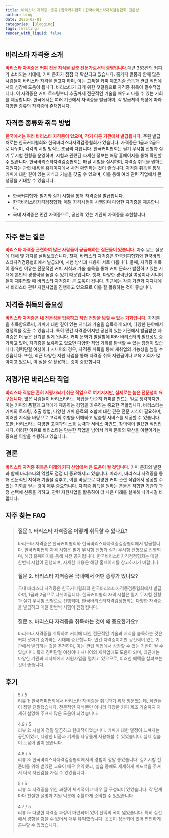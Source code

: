 ```yaml
---
title: 바리스타 자격증ㅣ종류ㅣ한국커피협회ㅣ한국바리스타자격검정협회 전문성
author: bing
date: 2025-02-01
categories: [Blogging]
tags: [writing]
render_with_liquid: false
---
```



<h2 id='바리스타_자격증_소개'>바리스타 자격증 소개</h2>

<p><b><span style="color: #ee2323;">바리스타 자격증은 커피 전문 지식을 갖춘 전문가로서의 증명입니다.</span></b>매년 353잔의 커피가 소비되는 시대에, 커피 문화가 점점 더 확산되고 있습니다. 홈카페 열풍과 함께 많은 사람들이 바리스타 자격을 얻고자 하며, 이는 고품질 커피 제조기술 습득과 관련 직업에서의 성장에 도움이 됩니다. 바리스타가 되기 위한 첫걸음으로 자격증 취득이 필수적입니다. 이 자격증은 커피 로스팅부터 추출까지 전문적인 기술을 배우고 다룰 수 있는 기회를 제공합니다. 한국에서는 여러 기관에서 자격증을 발급하며, 각 발급처의 특성에 따라 다양한 종류의 자격증이 존재합니다.</p>

<h2 id='자격증종류와_취득방법'>자격증 종류와 취득 방법</h2>

<p><b><span style="color: #ee2323;">한국에서는 여러 바리스타 자격증이 있으며, 각기 다른 기관에서 발급됩니다.</span></b> 주된 발급처로는 한국커피협회와 한국바리스타자격검증협회가 있습니다. 자격증은 1급과 2급으로 나뉘며, 각각의 시험 방식도 조금씩 다릅니다. 한국커피협회는 필기 무시험 전형과 실기 무시험 전형을 운영하며, 시험과 관련된 자세한 정보는 해당 홈페이지를 통해 확인할 수 있습니다. 한국바리스타자격검증협회는 매달 시험을 실시하며, 자격증 취득을 원하는 지원자는 관련 내용을 홈페이지에서 사전 확인하는 것이 좋습니다. 자격증 취득을 통해 커피에 대한 깊이 있는 지식과 기술을 갖출 수 있으며, 이를 통해 여러 관련 직업에서 큰 성장을 기대할 수 있습니다.</p>

<hr />

<ul>
    <li>한국커피협회: 필기와 실기 시험을 통해 자격증을 발급합니다.</li>
    <li>한국바리스타자격검정협회: 매달 자격시험이 시행되며 다양한 자격증을 제공합니다.</li>
    <li>국내 자격증은 민간 자격증으로, 공신력 있는 기관의 자격증을 추천합니다.</li>
</ul>

<hr />

<h2 id='자주_묻는_질문'>자주 묻는 질문</h2>

<p><b><span style="color: #ee2323;">바리스타 자격증 관련하여 많은 사람들이 궁금해하는 질문들이 있습니다.</span></b> 자주 묻는 질문에 대해 몇 가지를 살펴보겠습니다. 첫째, 바리스타 자격증은 한국커피협회와 한국바리스타자격검증협회에서 발급되며, 시험 방식과 내용이 서로 다릅니다. 둘째, 자격증 취득이 중요한 이유는 전문적인 커피 지식과 기술 습득을 통해 커피 문화가 발전하고 있는 시대에 본인의 경쟁력을 높일 수 있기 때문입니다. 셋째, 다양한 경력단절 여성이나 시니어들이 재취업할 때 바리스타 자격증이 큰 도움이 됩니다. 최근에는 각종 기관과 지자체에서 바리스타 관련 지원사업을 진행하고 있으므로 이를 잘 활용하는 것이 좋습니다.</p>

<h2 id='자격증_취득의_중요성'>자격증 취득의 중요성</h2>

<p><b><span style="color: #ee2323;">바리스타 자격증은 내 전문성을 입증하고 직업 전망을 넓힐 수 있는 기회입니다.</span></b> 자격증을 취득함으로써, 커피에 대한 깊이 있는 지식과 기술을 습득하게 되며, 다양한 분야에서 경쟁력을 갖출 수 있습니다. 특히 민간 자격증이지만 공신력 있는 기관에서 발급받은 자격증은 더 높은 신뢰를 얻게 됩니다. 커피 문화가 발달함에 따라 바리스타의 필요성도 증가하고 있어, 자격증을 보유하고 있으면 다양한 직업 기회를 탐색할 수 있는 장점이 있습니다. 경력단절 여성이나 시니어의 경우, 자격증 취득을 통해 재취업의 가능성을 높일 수 있습니다. 또한, 최근 다양한 지원 사업을 통해 자격증 취득 지원금이나 교육 기회가 많아지고 있으니, 이 점을 잘 활용하는 것이 중요합니다.</p>

<h2 id='저평가된_바리스타_직업'>저평가된 바리스타 직업</h2>

<p><b><span style="color: #ee2323;">바리스타 직업은 흔히 저평가되기 쉬운 직업으로 여겨지지만, 실제로는 높은 전문성이 요구됩니다.</span></b> 많은 사람들이 바리스타라는 직업을 단순히 커피를 만드는 일로 생각하지만, 이는 커피의 품질과 고객에게 제공하는 경험을 좌우하는 중요한 역할입니다. 바리스타는 커피의 로스팅, 추출 방법, 다양한 커피 음료의 조합에 대한 깊은 전문 지식이 필요하며, 이러한 지식을 바탕으로 고객의 취향을 이해하고 맞춤형 서비스를 제공할 수 있습니다. 또한, 바리스타는 다양한 고객과의 소통 능력과 서비스 마인드, 창의력이 필요한 직업입니다. 이러한 이유로 바리스타는 단순한 직업을 넘어서 커피 문화의 확산을 이끌어가는 중요한 역할을 수행하고 있습니다.</p>

<h2 id='결론'>결론</h2>

<p><b><span style="color: #ee2323;">바리스타 자격증 취득은 미래의 커피 산업에서 큰 도움이 될 것입니다.</span></b> 커피 문화의 발전과 함께 바리스타의 역할도 점점 더 중요해지고 있습니다. 따라서, 바리스타 자격증을 통해 전문적인 지식과 기술을 갖추고, 이를 바탕으로 다양한 커피 관련 직업에서 성공할 수 있는 기회를 얻는 것이 매우 중요합니다. 자격증 취득을 원하는 분들은 적합한 기관과 과정 선택에 신중을 기하고, 관련 지원사업을 활용하여 더 나은 미래를 설계해 나가시길 바랍니다.</p>


<h2 id='자주_찾는_FAQ'>자주 찾는 FAQ</h2>
<div itemscope="" itemtype="https://schema.org/FAQPage">
<blockquote>
<div itemscope="" itemprop="mainEntity" itemtype="https://schema.org/Question">
<h3 itemprop="name">질문 1. 바리스타 자격증은 어떻게 취득할 수 있나요?</h3>
<div itemscope="" itemprop="acceptedAnswer" itemtype="https://schema.org/Answer">
<span itemprop="text">
<p>바리스타 자격증은 한국커피협회와 한국바리스타자격증검증협회에서 발급합니다. 한국커피협회 자격 시험은 필기 무시험 전형과 실기 무시험 전형으로 진행되며, 해당 홈페이지를 통해 사전 공지됩니다. 한국바리스타자격검정협회는 매달 한번씩 시험이 진행되며, 자세한 내용은 해당 홈페이지를 참고하시기 바랍니다.</p>
</span>
</div>
</div>
<div itemscope="" itemprop="mainEntity" itemtype="https://schema.org/Question">
<h3 itemprop="name">질문 2. 바리스타 자격증은 국내에서 어떤 종류가 있나요?</h3>
<div itemscope="" itemprop="acceptedAnswer" itemtype="https://schema.org/Answer">
<span itemprop="text">
<p>국내 바리스타 자격증은 한국커피협회와 한국바리스타자격증검증협회에서 발급하며, 1급과 2급으로 나뉘어집니다. 한국커피협회 자격 시험은 필기 무시험 전형과 실기 무시험 전형으로 진행되며, 한국바리스타자격검정협회는 다양한 자격증을 발급하고 매달 한번씩 시험이 진행됩니다.</p>
</span>
</div>
</div>
<div itemscope="" itemprop="mainEntity" itemtype="https://schema.org/Question">
<h3 itemprop="name">질문 3. 바리스타 자격증을 취득하는 것이 왜 중요한가요?</h3>
<div itemscope="" itemprop="acceptedAnswer" itemtype="https://schema.org/Answer">
<span itemprop="text">
<p>바리스타 자격증을 취득하여 커피에 대한 전문적인 기술과 지식을 습득하는 것은 커피 문화가 증가하는 시대에 중요합니다. 민간 자격증이지만 공신력이 있는 기관에서 발급하는 것을 추천하며, 이는 관련 직업에서 성장할 수 있는 기반이 될 수 있습니다. 특히 경력단절 여성이나 시니어의 재취업에도 도움이 되며, 최근에는 다양한 기관과 지자체에서 지원사업을 펼치고 있으므로, 이러한 혜택을 살펴보는 것이 좋습니다.</p>
</span>
</div>
</div>
</blockquote>
</div>
<h2 id='후기'>후기</h2>
<div itemscope itemtype="https://schema.org/Product">
  <blockquote>
  <div itemprop="review" itemscope itemtype="https://schema.org/Review">
      <div itemprop="reviewRating" itemscope itemtype="https://schema.org/Rating"> <span itemprop="ratingValue">5</span> / <span itemprop="bestRating">5</span> </div>
      <span itemprop="reviewBody">리뷰 1: 한국커피협회에서 바리스타 자격증을 취득하기 위해 방문했는데, 직원들이 정말 친절했습니다. 전문적인 지식뿐만 아니라 다양한 커피 제조 기술까지 자세히 설명해 주셔서 많은 도움이 되었습니다.</span>
  </div>
  <br>
  <div itemprop="review" itemscope itemtype="https://schema.org/Review">
      <div itemprop="reviewRating" itemscope itemtype="https://schema.org/Rating"> <span itemprop="ratingValue">4.9</span> / <span itemprop="bestRating">5</span> </div>
      <span itemprop="reviewBody">리뷰 2: 시설이 정말 깔끔하고 현대적이었습니다. 커피에 대한 열정이 느껴지는 공간이었고, 다양한 비품과 기계를 자유롭게 사용해볼 수 있었습니다. 실제 실습이 도움이 많이 됐습니다.</span>
  </div>
  <br>
  <div itemprop="review" itemscope itemtype="https://schema.org/Review">
      <div itemprop="reviewRating" itemscope itemtype="https://schema.org/Rating"> <span itemprop="ratingValue">4.8</span> / <span itemprop="bestRating">5</span> </div>
      <span itemprop="reviewBody">리뷰 3: 한국바리스타자격검증협회에서의 경험이 정말 좋았습니다. 실기시험 전 준비를 위해 받았던 교육이 매우 유익했고, 실습 중에도 세세하게 피드백을 주셔서 더욱 자신감을 가질 수 있었습니다.</span>
  </div>
  <br>
  <div itemprop="review" itemscope itemtype="https://schema.org/Review">
      <div itemprop="reviewRating" itemscope itemtype="https://schema.org/Rating"> <span itemprop="ratingValue">5</span> / <span itemprop="bestRating">5</span> </div>
      <span itemprop="reviewBody">리뷰 4: 자격증을 위한 과정이 체계적이고 매우 잘 구성되어 있었습니다. 각 단계마다 친절한 설명과 지원 덕분에 수월하게 준비할 수 있었습니다.</span>
  </div>
  <br>
  <div itemprop="review" itemscope itemtype="https://schema.org/Review">
      <div itemprop="reviewRating" itemscope itemtype="https://schema.org/Rating"> <span itemprop="ratingValue">4.7</span> / <span itemprop="bestRating">5</span> </div>
      <span itemprop="reviewBody">리뷰 5: 다양한 자격증 과정이 마련되어 있어 선택의 폭이 넓었습니다. 특히 실전에서 경험을 쌓을 수 있어서 매우 유익했습니다. 곳곳이 정돈되어 있어 편안하게 공부할 수 있었습니다.</span>
  </div>
  <br>
  </blockquote>
</div>
